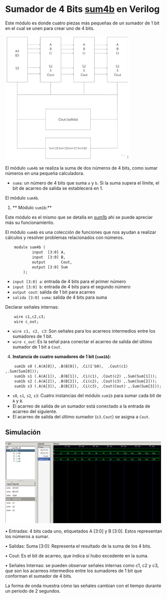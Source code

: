 # Sumador de 4 Bits [sum4b](/sum4b/sum4b.v) en Verilog

Este módulo es donde cuatro piezas más pequeñas de un sumador de 1 bit en el cual se  unen para crear uno de 4 bits.

<img src="./diagrama.jpg" width="400">


El módulo `sum4b` se realiza la suma de dos números de 4 bits, como sumar números en una pequeña calculadora.

* `suma`: un número de 4 bits que suma `a` y `b`. Si la suma supera el límite, el bit de acarreo de salida se establecerá en 1.

El módulo `sum4b`.

1. ** Módulo `sum1b`:**

 Este módulo es el mismo que se detalla en [sum1b](/sum1b/readme.md) ahi se puede apreciar más su funcionamiento.
  
El módulo `sum4b` es una colección de funciones que nos ayudan a realizar cálculos y resolver problemas relacionados con números.
```
    module sum4b (
            input  [3:0] A,
            input  [3:0] B,
            output       Cout,
            output [3:0] Sum
        );
```

* `input [3:0] a`: entrada de 4 bits para el primer número
* `input [3:0] b`: entrada de 4 bits para el segundo número
* `output cout`: salida de 1 bit para acarreo
* `salida [3:0] suma`: salida de 4 bits para suma

Declarar señales internas:
```
    wire c1,c2,c3;
    wire c_out; 

```
* `wire c1, c2, c3`: Son señales para los acarreos intermedios entre los sumadores de 1 bit.
* `wire c_out`: Es la señal para conectar el acarreo de salida del último sumador de 1 bit a `Cout`.

4. **Instancia de cuatro sumadores de 1 bit (`sum1b`):**
```
    sum1b s0 (.A(A[0]), .B(B[0]), .Ci(1'b0),  .Cout(c1) ,.Sum(Sum[0]));
    sum1b s1 (.A(A[1]), .B(B[1]), .Ci(c1), .Cout(c2) ,.Sum(Sum[1]));
    sum1b s2 (.A(A[2]), .B(B[2]), .Ci(c2), .Cout(c3) ,.Sum(Sum[2]));
    sum1b s3 (.A(A[3]), .B(B[3]), .Ci(c3), .Cout(Cout) ,.Sum(Sum[3]));
```
* `s0`, `s1`, `s2`, `s3`: Cuatro instancias del módulo `sum1b` para sumar cada bit de `A` y `B`.
* El acarreo de salida de un sumador está conectado a la entrada de acarreo del siguiente.
* El acarreo de salida del último sumador (`s3.Cout`) se asigna a `Cout`.

## Simulación

<img src="./sumador_tb.png" width="500">

• Entradas:
4 bits cada uno, etiquetados A [3:0] y B [3:0]. Estos representan los números a sumar.

• Salidas:
Suma [3:0]: Representa el resultado de la suma de los 4 bits.

• Cout: Es el bit de acarreo, que indica si hubo excedente en
la suma.

• Señales Internas: se pueden observar señales internas como c1, c2 y c3, que son los acarreos intermedios entre los sumadores de 1 bit que conforman el sumador de 4 bits.

La forma de onda muestra cómo las señales cambian con el tiempo durante un período de 2 segundos.
